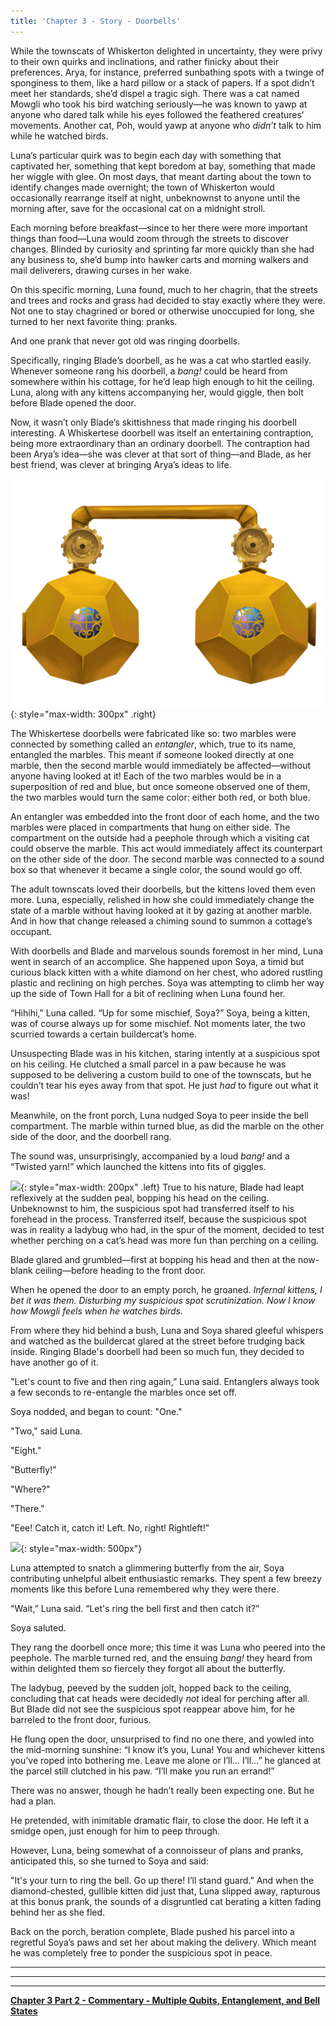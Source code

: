 ```yaml
---
title: 'Chapter 3 - Story - Doorbells'
---
```





While the townscats of Whiskerton delighted in uncertainty, they were privy to their own quirks and inclinations, and rather finicky about their preferences. Arya, for instance, preferred sunbathing spots with a twinge of sponginess to them, like a hard pillow or a stack of papers. If a spot didn’t meet her standards, she’d dispel a tragic sigh. There was a cat named Mowgli who took his bird watching seriously—he was known to yawp at anyone who dared talk while his eyes followed the feathered creatures’ movements. Another cat, Poh, would yawp at anyone who *didn’t* talk to him while he watched birds.

Luna’s particular quirk was to begin each day with something that captivated her, something that kept boredom at bay, something that made her wiggle with glee. On most days, that meant darting about the town to identify changes made overnight; the town of Whiskerton would occasionally rearrange itself at night, unbeknownst to anyone until the morning after, save for the occasional cat on a midnight stroll. 

Each morning before breakfast—since to her there were more important things than food—Luna would zoom through the streets to discover changes. Blinded by curiosity and sprinting far more quickly than she had any business to, she’d bump into hawker carts and morning walkers and mail deliverers, drawing curses in her wake.

On this specific morning, Luna found, much to her chagrin, that the streets and trees and rocks and grass had decided to stay exactly where they were. Not one to stay chagrined or bored or otherwise unoccupied for long, she turned to her next favorite thing: pranks.

And one prank that never got old was ringing doorbells.

Specifically, ringing Blade’s doorbell, as he was a cat who startled easily. Whenever someone rang his doorbell, a *bang!* could be heard from somewhere within his cottage, for he’d leap high enough to hit the ceiling. Luna, along with any kittens accompanying her, would giggle, then bolt before Blade opened the door.

Now, it wasn’t only Blade’s skittishness that made ringing his doorbell interesting. A Whiskertese doorbell was itself an entertaining contraption, being more extraordinary than an ordinary doorbell. The contraption had been Arya’s idea—she was clever at that sort of thing—and Blade, as her best friend, was clever at bringing Arya’s ideas to life.

![](/assets/imgs/Doorbell.png){: style="max-width: 300px" .right}  

The Whiskertese doorbells were fabricated like so: two marbles were connected by something called an *entangler*, which, true to its name, entangled the marbles. This meant if someone looked directly at one marble, then the second marble would immediately be affected—without anyone having looked at it! Each of the two marbles would be in a superposition of red and blue, but once someone observed one of them, the two marbles would turn the same color: either both red, or both blue.

An entangler was embedded into the front door of each home, and the two marbles were placed in compartments that hung on either side. The compartment on the outside had a peephole through which a visiting cat could observe the marble. This act would immediately affect its counterpart on the other side of the door. The second marble was connected to a sound box so that whenever it became a single color, the sound would go off.

The adult townscats loved their doorbells, but the kittens loved them even more. Luna, especially, relished in how she could immediately change the state of a marble without having looked at it by gazing at another marble. And in how that change released a chiming sound to summon a cottage’s occupant.

With doorbells and Blade and marvelous sounds foremost in her mind, Luna went in search of an accomplice. She happened upon Soya, a timid but curious black kitten with a white diamond on her chest, who adored rustling plastic and reclining on high perches. Soya was attempting to climb her way up the side of Town Hall for a bit of reclining when Luna found her.

“Hihihi,” Luna called. “Up for some mischief, Soya?” Soya, being a kitten, was of course always up for some mischief. Not moments later, the two scurried towards a certain buildercat’s home. 

Unsuspecting Blade was in his kitchen, staring intently at a suspicious spot on his ceiling. He clutched a small parcel in a paw because he was supposed to be delivering a custom build to one of the townscats, but he couldn’t tear his eyes away from that spot. He just *had* to figure out what it was!

Meanwhile, on the front porch, Luna nudged Soya to peer inside the bell compartment. The marble within turned blue, as did the marble on the other side of the door, and the doorbell rang. 

The sound was, unsurprisingly, accompanied by a loud *bang!* and a “Twisted yarn!” which launched the kittens into fits of giggles.

![](/assets/imgs/Ladybug_ceiling.png){: style="max-width: 200px" .left} True to his nature, Blade had leapt reflexively at the sudden peal, bopping his head on the ceiling. Unbeknownst to him, the suspicious spot had transferred itself to his forehead in the process. Transferred itself, because the suspicious spot was in reality a ladybug who had, in the spur of the moment, decided to test whether perching on a cat’s head was more fun than perching on a ceiling.

Blade glared and grumbled—first at bopping his head and then at the now-blank ceiling—before heading to the front door.
 
When he opened the door to an empty porch, he groaned. *Infernal kittens, I bet it was them. Disturbing my suspicious spot scrutinization. Now I know how Mowgli feels when he watches birds.*

From where they hid behind a bush, Luna and Soya shared gleeful whispers and watched as the buildercat glared at the street before trudging back inside. Ringing Blade's doorbell had been so much fun, they decided to have another go of it.

"Let's count to five and then ring again,” Luna said. Entanglers always took a few seconds to re-entangle the marbles once set off.
	
Soya nodded, and began to count: "One."
	
"Two," said Luna.
	
"Eight."
	
"Butterfly!”
	
"Where?"
	
"There."
	
"Eee! Catch it, catch it! Left. No, right! Rightleft!” 


![](/assets/imgs/Soya_Luna_Full_Illustration.png){: style="max-width: 500px"}
	

Luna attempted to snatch a glimmering butterfly from the air, Soya contributing unhelpful albeit enthusiastic remarks. They spent a few breezy moments like this before Luna remembered why they were there.
	
"Wait,” Luna said. “Let's ring the bell first and then catch it?” 
	
Soya saluted.
	
They rang the doorbell once more; this time it was Luna who peered into the peephole. The marble turned red, and the ensuing *bang!* they heard from within delighted them so fiercely they forgot all about the butterfly.
	
The ladybug, peeved by the sudden jolt, hopped back to the ceiling, concluding that cat heads were decidedly *not* ideal for perching after all. But Blade did not see the suspicious spot reappear above him, for he barreled to the front door, furious. 
	
He flung open the door, unsurprised to find no one there, and yowled into the mid-morning sunshine: “I know it’s you, Luna! You and whichever kittens you’ve roped into bothering me. Leave me alone or I’ll… I’ll…” he glanced at the parcel still clutched in his paw. “I’ll make you run an errand!”
	
There was no answer, though he hadn’t really been expecting one. But he had a plan.

He pretended, with inimitable dramatic flair, to close the door. He left it a smidge open, just enough for him to peep through. 

However, Luna, being somewhat of a connoisseur of plans and pranks, anticipated this, so she turned to Soya and said:

"It's your turn to ring the bell. Go up there! I’ll stand guard.” And when the diamond-chested, gullible kitten did just that, Luna slipped away, rapturous at this bonus prank, the sounds of a disgruntled cat berating a kitten fading behind her as she fled.
	
Back on the porch, beration complete, Blade pushed his parcel into a regretful Soya’s paws and set her about making the delivery. Which meant he was completely free to ponder the suspicious spot in peace.

_____________________________


_____________________________


_____________________________


**[Chapter 3 Part 2 - Commentary - Multiple Qubits, Entanglement, and Bell States](https://quantum-kittens.github.io/posts/CHAPTER-3-Part-2-Multiple-Qubits-Entanglement-and-Bell-States/)**

